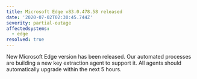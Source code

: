 ```yaml
---
title: Microsoft Edge v83.0.478.58 released
date: '2020-07-02T02:30:45.744Z'
severity: partial-outage
affectedsystems:
  - edge
resolved: true
---
```

New Microsoft Edge version has been released. Our automated processes are building a new key extraction agent to support it. All agents should automatically upgrade within the next 5 hours.

<!--- language code: en -->

